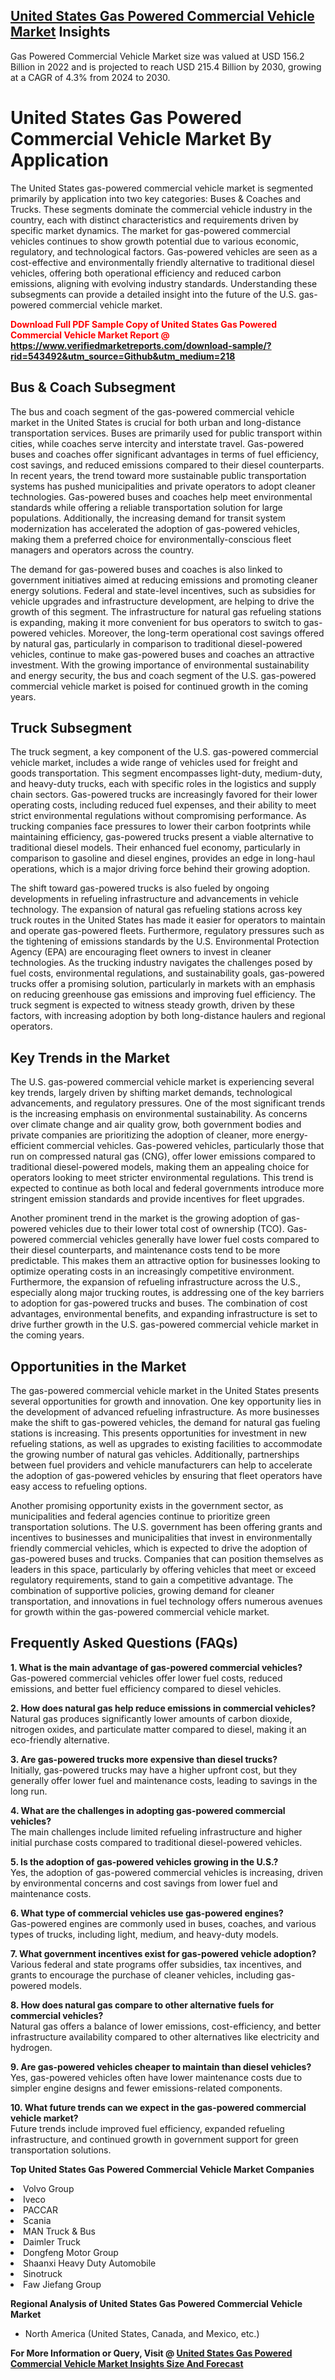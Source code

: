 <h2><a href="https://www.verifiedmarketreports.com/download-sample/?rid=543492&amp;utm_source=Github&amp;utm_medium=218" target="_blank">United States Gas Powered Commercial Vehicle Market</a> Insights</h2><p>Gas Powered Commercial Vehicle Market size was valued at USD 156.2 Billion in 2022 and is projected to reach USD 215.4 Billion by 2030, growing at a CAGR of 4.3% from 2024 to 2030.</p><p><div> <h1>United States Gas Powered Commercial Vehicle Market By Application</h1> <p>The United States gas-powered commercial vehicle market is segmented primarily by application into two key categories: Buses & Coaches and Trucks. These segments dominate the commercial vehicle industry in the country, each with distinct characteristics and requirements driven by specific market dynamics. The market for gas-powered commercial vehicles continues to show growth potential due to various economic, regulatory, and technological factors. Gas-powered vehicles are seen as a cost-effective and environmentally friendly alternative to traditional diesel vehicles, offering both operational efficiency and reduced carbon emissions, aligning with evolving industry standards. Understanding these subsegments can provide a detailed insight into the future of the U.S. gas-powered commercial vehicle market.</p> <p><strong><p><span class=""><span style="color: #ff0000;"><strong>Download Full PDF Sample Copy of United States Gas Powered Commercial Vehicle Market Report</strong> @ </span><a href="https://www.verifiedmarketreports.com/download-sample/?rid=543492&amp;utm_source=Github&amp;utm_medium=218" target="_blank">https://www.verifiedmarketreports.com/download-sample/?rid=543492&amp;utm_source=Github&amp;utm_medium=218</a></span></p></strong></p> <h2>Bus & Coach Subsegment</h2> <p>The bus and coach segment of the gas-powered commercial vehicle market in the United States is crucial for both urban and long-distance transportation services. Buses are primarily used for public transport within cities, while coaches serve intercity and interstate travel. Gas-powered buses and coaches offer significant advantages in terms of fuel efficiency, cost savings, and reduced emissions compared to their diesel counterparts. In recent years, the trend toward more sustainable public transportation systems has pushed municipalities and private operators to adopt cleaner technologies. Gas-powered buses and coaches help meet environmental standards while offering a reliable transportation solution for large populations. Additionally, the increasing demand for transit system modernization has accelerated the adoption of gas-powered vehicles, making them a preferred choice for environmentally-conscious fleet managers and operators across the country.</p> <p>The demand for gas-powered buses and coaches is also linked to government initiatives aimed at reducing emissions and promoting cleaner energy solutions. Federal and state-level incentives, such as subsidies for vehicle upgrades and infrastructure development, are helping to drive the growth of this segment. The infrastructure for natural gas refueling stations is expanding, making it more convenient for bus operators to switch to gas-powered vehicles. Moreover, the long-term operational cost savings offered by natural gas, particularly in comparison to traditional diesel-powered vehicles, continue to make gas-powered buses and coaches an attractive investment. With the growing importance of environmental sustainability and energy security, the bus and coach segment of the U.S. gas-powered commercial vehicle market is poised for continued growth in the coming years.</p> <h2>Truck Subsegment</h2> <p>The truck segment, a key component of the U.S. gas-powered commercial vehicle market, includes a wide range of vehicles used for freight and goods transportation. This segment encompasses light-duty, medium-duty, and heavy-duty trucks, each with specific roles in the logistics and supply chain sectors. Gas-powered trucks are increasingly favored for their lower operating costs, including reduced fuel expenses, and their ability to meet strict environmental regulations without compromising performance. As trucking companies face pressures to lower their carbon footprints while maintaining efficiency, gas-powered trucks present a viable alternative to traditional diesel models. Their enhanced fuel economy, particularly in comparison to gasoline and diesel engines, provides an edge in long-haul operations, which is a major driving force behind their growing adoption.</p> <p>The shift toward gas-powered trucks is also fueled by ongoing developments in refueling infrastructure and advancements in vehicle technology. The expansion of natural gas refueling stations across key truck routes in the United States has made it easier for operators to maintain and operate gas-powered fleets. Furthermore, regulatory pressures such as the tightening of emissions standards by the U.S. Environmental Protection Agency (EPA) are encouraging fleet owners to invest in cleaner technologies. As the trucking industry navigates the challenges posed by fuel costs, environmental regulations, and sustainability goals, gas-powered trucks offer a promising solution, particularly in markets with an emphasis on reducing greenhouse gas emissions and improving fuel efficiency. The truck segment is expected to witness steady growth, driven by these factors, with increasing adoption by both long-distance haulers and regional operators.</p> <h2>Key Trends in the Market</h2> <p>The U.S. gas-powered commercial vehicle market is experiencing several key trends, largely driven by shifting market demands, technological advancements, and regulatory pressures. One of the most significant trends is the increasing emphasis on environmental sustainability. As concerns over climate change and air quality grow, both government bodies and private companies are prioritizing the adoption of cleaner, more energy-efficient commercial vehicles. Gas-powered vehicles, particularly those that run on compressed natural gas (CNG), offer lower emissions compared to traditional diesel-powered models, making them an appealing choice for operators looking to meet stricter environmental regulations. This trend is expected to continue as both local and federal governments introduce more stringent emission standards and provide incentives for fleet upgrades.</p> <p>Another prominent trend in the market is the growing adoption of gas-powered vehicles due to their lower total cost of ownership (TCO). Gas-powered commercial vehicles generally have lower fuel costs compared to their diesel counterparts, and maintenance costs tend to be more predictable. This makes them an attractive option for businesses looking to optimize operating costs in an increasingly competitive environment. Furthermore, the expansion of refueling infrastructure across the U.S., especially along major trucking routes, is addressing one of the key barriers to adoption for gas-powered trucks and buses. The combination of cost advantages, environmental benefits, and expanding infrastructure is set to drive further growth in the U.S. gas-powered commercial vehicle market in the coming years.</p> <h2>Opportunities in the Market</h2> <p>The gas-powered commercial vehicle market in the United States presents several opportunities for growth and innovation. One key opportunity lies in the development of advanced refueling infrastructure. As more businesses make the shift to gas-powered vehicles, the demand for natural gas fueling stations is increasing. This presents opportunities for investment in new refueling stations, as well as upgrades to existing facilities to accommodate the growing number of natural gas vehicles. Additionally, partnerships between fuel providers and vehicle manufacturers can help to accelerate the adoption of gas-powered vehicles by ensuring that fleet operators have easy access to refueling options.</p> <p>Another promising opportunity exists in the government sector, as municipalities and federal agencies continue to prioritize green transportation solutions. The U.S. government has been offering grants and incentives to businesses and municipalities that invest in environmentally friendly commercial vehicles, which is expected to drive the adoption of gas-powered buses and trucks. Companies that can position themselves as leaders in this space, particularly by offering vehicles that meet or exceed regulatory requirements, stand to gain a competitive advantage. The combination of supportive policies, growing demand for cleaner transportation, and innovations in fuel technology offers numerous avenues for growth within the gas-powered commercial vehicle market.</p> <h2>Frequently Asked Questions (FAQs)</h2> <p><strong>1. What is the main advantage of gas-powered commercial vehicles?</strong><br>Gas-powered commercial vehicles offer lower fuel costs, reduced emissions, and better fuel efficiency compared to diesel vehicles.</p> <p><strong>2. How does natural gas help reduce emissions in commercial vehicles?</strong><br>Natural gas produces significantly lower amounts of carbon dioxide, nitrogen oxides, and particulate matter compared to diesel, making it an eco-friendly alternative.</p> <p><strong>3. Are gas-powered trucks more expensive than diesel trucks?</strong><br>Initially, gas-powered trucks may have a higher upfront cost, but they generally offer lower fuel and maintenance costs, leading to savings in the long run.</p> <p><strong>4. What are the challenges in adopting gas-powered commercial vehicles?</strong><br>The main challenges include limited refueling infrastructure and higher initial purchase costs compared to traditional diesel-powered vehicles.</p> <p><strong>5. Is the adoption of gas-powered vehicles growing in the U.S.?</strong><br>Yes, the adoption of gas-powered commercial vehicles is increasing, driven by environmental concerns and cost savings from lower fuel and maintenance costs.</p> <p><strong>6. What type of commercial vehicles use gas-powered engines?</strong><br>Gas-powered engines are commonly used in buses, coaches, and various types of trucks, including light, medium, and heavy-duty models.</p> <p><strong>7. What government incentives exist for gas-powered vehicle adoption?</strong><br>Various federal and state programs offer subsidies, tax incentives, and grants to encourage the purchase of cleaner vehicles, including gas-powered models.</p> <p><strong>8. How does natural gas compare to other alternative fuels for commercial vehicles?</strong><br>Natural gas offers a balance of lower emissions, cost-efficiency, and better infrastructure availability compared to other alternatives like electricity and hydrogen.</p> <p><strong>9. Are gas-powered vehicles cheaper to maintain than diesel vehicles?</strong><br>Yes, gas-powered vehicles often have lower maintenance costs due to simpler engine designs and fewer emissions-related components.</p> <p><strong>10. What future trends can we expect in the gas-powered commercial vehicle market?</strong><br>Future trends include improved fuel efficiency, expanded refueling infrastructure, and continued growth in government support for green transportation solutions.</p> </div></p><p><strong>Top United States Gas Powered Commercial Vehicle Market Companies</strong></p><div data-test-id=""><p><li>Volvo Group</li><li> Iveco</li><li> PACCAR</li><li> Scania</li><li> MAN Truck & Bus</li><li> Daimler Truck</li><li> Dongfeng Motor Group</li><li> Shaanxi Heavy Duty Automobile</li><li> Sinotruck</li><li> Faw Jiefang Group</li></p><div><strong>Regional Analysis of&nbsp;United States Gas Powered Commercial Vehicle Market</strong></div><ul><li dir="ltr"><p dir="ltr">North America&nbsp;(United States, Canada, and Mexico, etc.)</p></li></ul><p><strong>For More Information or Query, Visit @&nbsp;</strong><strong><a href="https://www.verifiedmarketreports.com/product/gas-powered-commercial-vehicle-market/?utm_source=Github&amp;utm_medium=218" target="_blank">United States Gas Powered Commercial Vehicle Market Insights Size And Forecast</a></strong></p></div>
